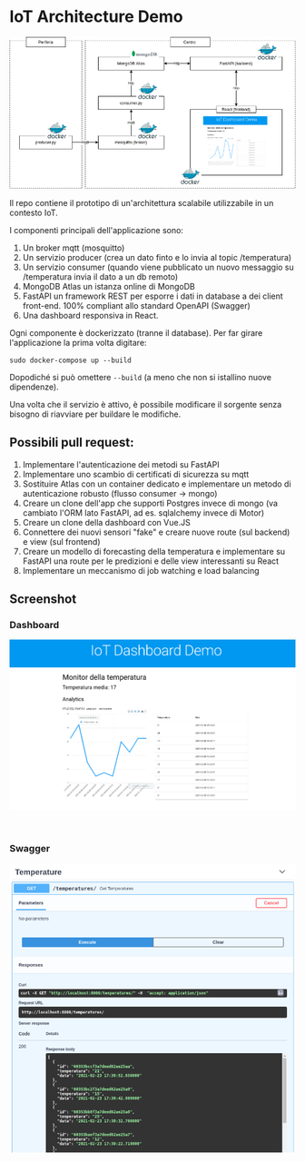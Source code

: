 # IoT Architecture Demo

![Architettura](/screens/architettura_iot.png)



Il repo contiene il prototipo di un'architettura scalabile utilizzabile in un contesto IoT. 

I componenti principali dell'applicazione sono:

1. Un broker mqtt (mosquitto)
2. Un servizio  producer (crea un dato finto e lo invia al topic /temperatura)
3. Un servizio consumer (quando viene pubblicato un nuovo messaggio su /temperatura invia il dato a un db remoto)
4. MongoDB Atlas un istanza online di MongoDB
5. FastAPI un framework REST per esporre i dati in database a dei client front-end. 100% compliant allo standard OpenAPI (Swagger)
6. Una dashboard responsiva in React. 

Ogni componente è dockerizzato (tranne il database). Per far girare l'applicazione la prima volta digitare:

```shell
sudo docker-compose up --build
```

Dopodiché si può omettere `--build`  (a meno che non si istallino nuove dipendenze). 

Una volta che il servizio è attivo, è possibile modificare il sorgente senza bisogno di riavviare per buildare le modifiche. 

## Possibili pull request:

1. Implementare l'autenticazione dei metodi su FastAPI 
2. Implementare uno scambio di certificati di sicurezza su mqtt
3. Sostituire Atlas con un container dedicato e implementare un metodo di autenticazione robusto (flusso consumer -> mongo)
4. Creare un clone dell'app che supporti Postgres invece di mongo (va cambiato l'ORM lato FastAPI, ad es. sqlalchemy invece di Motor)
5. Creare un clone della dashboard con Vue.JS
6. Connettere dei nuovi sensori "fake" e creare nuove route (sul backend) e view (sul frontend)
7. Creare un modello di forecasting della temperatura e implementare su FastAPI una route per le predizioni e delle view interessanti su React
8. Implementare un meccanismo di job watching e load balancing


## Screenshot

### Dashboard 
![Dashboard](/screens/dashboard.png)

<br />

### Swagger
![FastAPI](/screens/fastapi_route.png)



